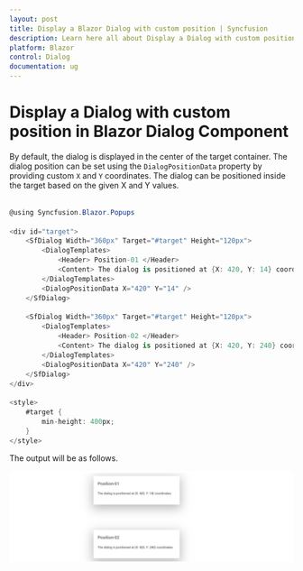 ```yaml
---
layout: post
title: Display a Blazor Dialog with custom position | Syncfusion
description: Learn here all about Display a Dialog with custom position in Syncfusion Blazor Dialog component and more.
platform: Blazor
control: Dialog
documentation: ug
---
```


# Display a Dialog with custom position in Blazor Dialog Component

By default, the dialog is displayed in the center of the target container. The dialog position can be set using the `DialogPositionData` property by providing custom `X` and `Y` coordinates.
The dialog can be positioned inside the target based on the given X and Y values.

```csharp

@using Syncfusion.Blazor.Popups

<div id="target">
    <SfDialog Width="360px" Target="#target" Height="120px">
        <DialogTemplates>
            <Header> Position-01 </Header>
            <Content> The dialog is positioned at {X: 420, Y: 14} coordinates </Content>
        </DialogTemplates>
        <DialogPositionData X="420" Y="14" />
    </SfDialog>

    <SfDialog Width="360px" Target="#target" Height="120px">
        <DialogTemplates>
            <Header> Position-02 </Header>
            <Content> The dialog is positioned at {X: 420, Y: 240} coordinates </Content>
        </DialogTemplates>
        <DialogPositionData X="420" Y="240" />
    </SfDialog>
</div>

<style>
    #target {
        min-height: 400px;
    }
</style>

```

The output will be as follows.

![dialog](../images/dialog-custom-position.png)